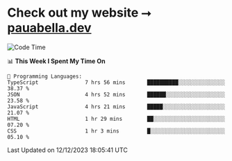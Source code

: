 # Check out my website ⭢ [pauabella.dev](https://pauabella.dev)

<!--START_SECTION:waka-->
![Code Time](http://img.shields.io/badge/Code%20Time-2%2C771%20hrs%2036%20mins-blue)

📊 **This Week I Spent My Time On** 

```text
💬 Programming Languages: 
TypeScript               7 hrs 56 mins       ██████████░░░░░░░░░░░░░░░   38.37 % 
JSON                     4 hrs 52 mins       ██████░░░░░░░░░░░░░░░░░░░   23.58 % 
JavaScript               4 hrs 21 mins       █████░░░░░░░░░░░░░░░░░░░░   21.07 % 
HTML                     1 hr 29 mins        ██░░░░░░░░░░░░░░░░░░░░░░░   07.20 % 
CSS                      1 hr 3 mins         █░░░░░░░░░░░░░░░░░░░░░░░░   05.10 % 
```


 Last Updated on 12/12/2023 18:05:41 UTC
<!--END_SECTION:waka-->
